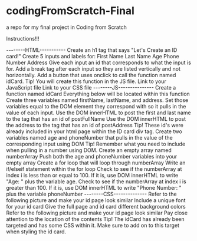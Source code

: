 # codingFromScratch-Final
a repo for my final project in Coding from Scratch

Instructions!!!

--------HTML-----------
Create an h1 tag that says "Let's Create an ID card!"
Create 5 inputs and labels for:
First Name
Last Name
Age
Phone Number
Address
Give each input an id that corresponds to what the input is for.
Add a break tag after each input so they are listed vertically and not horizontally.
Add a button that uses onclick to call the function named idCard.
Tip! You will create this function in the JS file.
Link to your JavaScript file
Link to your CSS file
--------JS---------------
Create a function named idCard
Everything below will be located within this function
Create three variables named firstName, lastName, and address. Set those variables equal to the DOM element they correspond with so it pulls in the value of each input.
Use the DOM innerHTML to post the first and last name to the tag that has an id of postFullName
Use the DOM innerHTML to post the address to the tag that has an id of postAddress
Tip! These id's were already included in your html page within the ID card div tag.
Create two variables named age and phoneNumber that pulls in the value of the corresponding input using DOM
Tip! Remember what you need to include when pulling in a number using DOM.
Create an empty array named numberArray
Push both the age and phoneNumber variables into your empty array
Create a for loop that will loop through numberArray
Write an if/elseif statement within the for loop
Check to see if the numberArray at index i is less than or equal to 100. If it is, use DOM innerHTML to write "Age: " plus the variable age.
Check to see if the numberArray at index i is greater than 100. If it is, use DOM innerHTML to write "Phone Number: " plus the variable phoneNumber
--------CSS--------------
Refer to the following picture and make your id page look similar
Include a unique font for your id card
Give the full page and id card different background colors
Refer to the following picture and make your id page look similar
Pay close attention to the location of the contents
Tip! The idCard has already been targeted and has some CSS within it. Make sure to add on to this target when styling the id card.